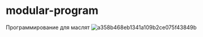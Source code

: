 # modular-program
Программирование для маслят
![a358b468eb1341a109b2ce075f43849b](https://github.com/user-attachments/assets/e527f744-842d-4ecb-9cc8-99dcdc0135bf)
